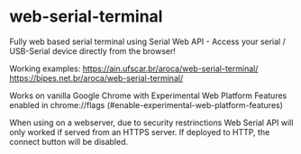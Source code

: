 # web-serial-terminal
Fully web based serial terminal using Serial Web API - Access your serial / USB-Serial device directly from the browser!

Working examples: 
https://ain.ufscar.br/aroca/web-serial-terminal/
https://bipes.net.br/aroca/web-serial-terminal/

Works on vanilla Google Chrome with Experimental Web Platform Features enabled in chrome://flags (#enable-experimental-web-platform-features)

When using on a webserver, due to security restrinctions Web Serial API will only worked if served from an HTTPS server. If deployed to HTTP, the connect button will be disabled.
